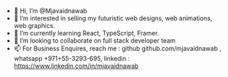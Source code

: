 - 👋 Hi, I’m @Mjavaidnawab
- 👀 I’m interested in selling my futuristic web designs, web animations, web graphics.
- 🌱 I’m currently learning React, TypeScript, Framer.
- 💞️ I’m looking to collaborate on full stack developer team
- 📫 For Business Enquires, reach me : github github.com/mjavaidnawab , whatsapp +971+55-3293-695, linkedin : https://www.linkedin.com/in/mjavaidnawab

<!---
Mjavaidnawab/Mjavaidnawab is a ✨ special ✨ repository because its `README.md` (this file) appears on your GitHub profile.
You can click the Preview link to take a look at your changes.
--->

